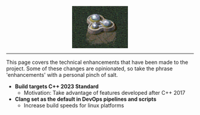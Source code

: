 <img src="img/tech-center.png" alt="not me" style="display: block; margin: auto; width: 150;"/>

---

This page covers the technical enhancements that have been made to the project. Some of these changes are opinionated, so take the phrase 'enhancements' with a personal pinch of salt.

- **Build targets C++ 2023 Standard**
  - Motivation: Take advantage of features developed after C++ 2017
- **Clang set as the default in DevOps pipelines and scripts**
  - Increase build speeds for linux platforms
